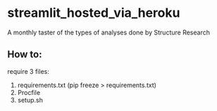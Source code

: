 # streamlit_hosted_via_heroku 
A monthly taster of the types of analyses done by Structure Research

## How to: 
require 3 files: 
  1) requirements.txt (pip freeze > requirements.txt)
  2) Procfile
  3) setup.sh
